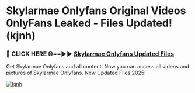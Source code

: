 # Skylarmae Onlyfans Original Videos 0nlyFans Leaked - Files Updated! (kjnh)

<h3>🔴 CLICK HERE 🌐==►► <a href="https://tinyurl.com/3hn5wdd3" rel="nofollow">Skylarmae Onlyfans Updated Files</a></h3>

Get Skylarmae Onlyfans and all content. Now you can access all videos and pictures of Skylarmae Onlyfans. New Updated Files 2025!

[![kjnh](https://i.imgur.com/4HnBqBT.gif)](https://tinyurl.com/3hn5wdd3)
